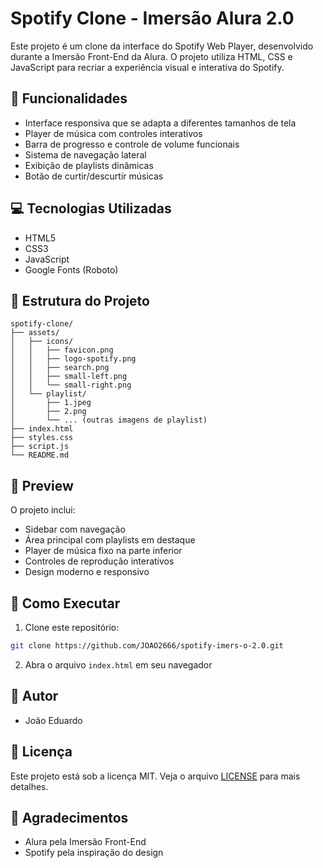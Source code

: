 # Spotify Clone - Imersão Alura 2.0

Este projeto é um clone da interface do Spotify Web Player, desenvolvido durante a Imersão Front-End da Alura. O projeto utiliza HTML, CSS e JavaScript para recriar a experiência visual e interativa do Spotify.

## 🚀 Funcionalidades

- Interface responsiva que se adapta a diferentes tamanhos de tela
- Player de música com controles interativos
- Barra de progresso e controle de volume funcionais
- Sistema de navegação lateral
- Exibição de playlists dinâmicas
- Botão de curtir/descurtir músicas

## 💻 Tecnologias Utilizadas

- HTML5
- CSS3
- JavaScript
- Google Fonts (Roboto)

## 📁 Estrutura do Projeto

```
spotify-clone/
├── assets/
│   ├── icons/
│   │   ├── favicon.png
│   │   ├── logo-spotify.png
│   │   ├── search.png
│   │   ├── small-left.png
│   │   └── small-right.png
│   └── playlist/
│       ├── 1.jpeg
│       ├── 2.png
│       └── ... (outras imagens de playlist)
├── index.html
├── styles.css
├── script.js
└── README.md
```

## 🎨 Preview

O projeto inclui:
- Sidebar com navegação
- Área principal com playlists em destaque
- Player de música fixo na parte inferior
- Controles de reprodução interativos
- Design moderno e responsivo

## 🔧 Como Executar

1. Clone este repositório:
```bash
git clone https://github.com/JOAO2666/spotify-imers-o-2.0.git
```

2. Abra o arquivo `index.html` em seu navegador

## 👥 Autor

- João Eduardo

## 📝 Licença

Este projeto está sob a licença MIT. Veja o arquivo [LICENSE](LICENSE) para mais detalhes.

## 🙏 Agradecimentos

- Alura pela Imersão Front-End
- Spotify pela inspiração do design
